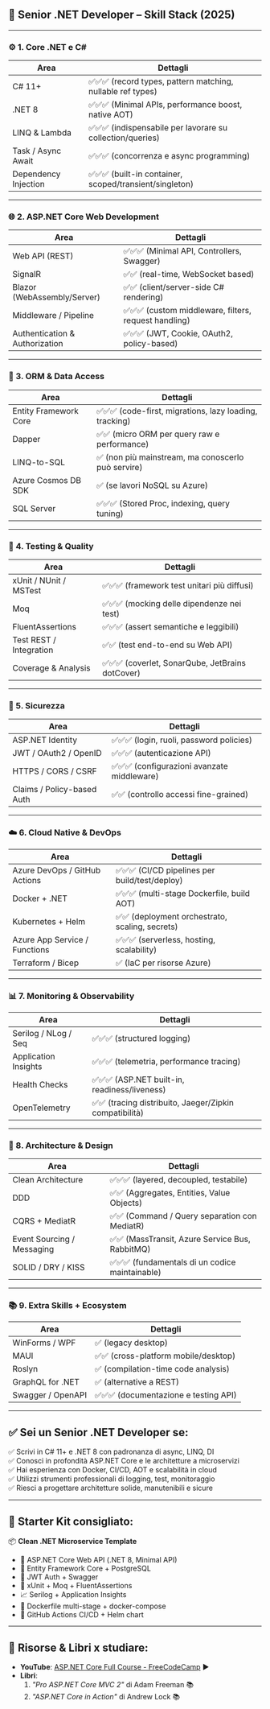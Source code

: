 ## 🧬 Senior .NET Developer – Skill Stack (2025)

---

### ⚙️ 1. **Core .NET e C#**

| Area                 | Dettagli                                                    |
| -------------------- | ----------------------------------------------------------- |
| C# 11+               | ✅✅✅ (record types, pattern matching, nullable ref types) |
| .NET 8               | ✅✅✅ (Minimal APIs, performance boost, native AOT)        |
| LINQ & Lambda        | ✅✅✅ (indispensabile per lavorare su collection/queries)  |
| Task / Async Await   | ✅✅✅ (concorrenza e async programming)                    |
| Dependency Injection | ✅✅✅ (built-in container, scoped/transient/singleton)     |

---

### 🌐 2. **ASP.NET Core Web Development**

| Area                           | Dettagli                                              |
| ------------------------------ | ----------------------------------------------------- |
| Web API (REST)                 | ✅✅✅ (Minimal API, Controllers, Swagger)            |
| SignalR                        | ✅✅ (real-time, WebSocket based)                     |
| Blazor (WebAssembly/Server)    | ✅✅ (client/server-side C# rendering)                |
| Middleware / Pipeline          | ✅✅✅ (custom middleware, filters, request handling) |
| Authentication & Authorization | ✅✅✅ (JWT, Cookie, OAuth2, policy-based)            |

---

### 🧰 3. **ORM & Data Access**

| Area                  | Dettagli                                                |
| --------------------- | ------------------------------------------------------- |
| Entity Framework Core | ✅✅✅ (code-first, migrations, lazy loading, tracking) |
| Dapper                | ✅✅ (micro ORM per query raw e performance)            |
| LINQ-to-SQL           | ✅ (non più mainstream, ma conoscerlo può servire)      |
| Azure Cosmos DB SDK   | ✅ (se lavori NoSQL su Azure)                           |
| SQL Server            | ✅✅✅ (Stored Proc, indexing, query tuning)            |

---

### 🧪 4. **Testing & Quality**

| Area                    | Dettagli                                         |
| ----------------------- | ------------------------------------------------ |
| xUnit / NUnit / MSTest  | ✅✅✅ (framework test unitari più diffusi)      |
| Moq                     | ✅✅✅ (mocking delle dipendenze nei test)       |
| FluentAssertions        | ✅✅✅ (assert semantiche e leggibili)           |
| Test REST / Integration | ✅✅ (test end-to-end su Web API)                |
| Coverage & Analysis     | ✅✅✅ (coverlet, SonarQube, JetBrains dotCover) |

---

### 🔐 5. **Sicurezza**

| Area                       | Dettagli                                    |
| -------------------------- | ------------------------------------------- |
| ASP.NET Identity           | ✅✅✅ (login, ruoli, password policies)    |
| JWT / OAuth2 / OpenID      | ✅✅✅ (autenticazione API)                 |
| HTTPS / CORS / CSRF        | ✅✅✅ (configurazioni avanzate middleware) |
| Claims / Policy-based Auth | ✅✅ (controllo accessi fine-grained)       |

---

### ☁️ 6. **Cloud Native & DevOps**

| Area                          | Dettagli                                        |
| ----------------------------- | ----------------------------------------------- |
| Azure DevOps / GitHub Actions | ✅✅✅ (CI/CD pipelines per build/test/deploy)  |
| Docker + .NET                 | ✅✅✅ (multi-stage Dockerfile, build AOT)      |
| Kubernetes + Helm             | ✅✅ (deployment orchestrato, scaling, secrets) |
| Azure App Service / Functions | ✅✅✅ (serverless, hosting, scalability)       |
| Terraform / Bicep             | ✅ (IaC per risorse Azure)                      |

---

### 📊 7. **Monitoring & Observability**

| Area                 | Dettagli                                                |
| -------------------- | ------------------------------------------------------- |
| Serilog / NLog / Seq | ✅✅✅ (structured logging)                             |
| Application Insights | ✅✅✅ (telemetria, performance tracing)                |
| Health Checks        | ✅✅✅ (ASP.NET built-in, readiness/liveness)           |
| OpenTelemetry        | ✅✅ (tracing distribuito, Jaeger/Zipkin compatibilità) |

---

### 🧠 8. **Architecture & Design**

| Area                       | Dettagli                                        |
| -------------------------- | ----------------------------------------------- |
| Clean Architecture         | ✅✅✅ (layered, decoupled, testabile)          |
| DDD                        | ✅✅ (Aggregates, Entities, Value Objects)      |
| CQRS + MediatR             | ✅✅ (Command / Query separation con MediatR)   |
| Event Sourcing / Messaging | ✅✅ (MassTransit, Azure Service Bus, RabbitMQ) |
| SOLID / DRY / KISS         | ✅✅✅ (fundamentals di un codice maintainable) |

---

### 📚 9. **Extra Skills + Ecosystem**

| Area              | Dettagli                              |
| ----------------- | ------------------------------------- |
| WinForms / WPF    | ✅ (legacy desktop)                   |
| MAUI              | ✅✅ (cross-platform mobile/desktop)  |
| Roslyn            | ✅ (compilation-time code analysis)   |
| GraphQL for .NET  | ✅ (alternative a REST)               |
| Swagger / OpenAPI | ✅✅✅ (documentazione e testing API) |

---

## ✅ Sei un **Senior .NET Developer** se:

✅ Scrivi in C# 11+ e .NET 8 con padronanza di async, LINQ, DI  
✅ Conosci in profondità ASP.NET Core e le architetture a microservizi  
✅ Hai esperienza con Docker, CI/CD, AOT e scalabilità in cloud  
✅ Utilizzi strumenti professionali di logging, test, monitoraggio  
✅ Riesci a progettare architetture solide, manutenibili e sicure

---

## 🎁 Starter Kit consigliato:

📦 **Clean .NET Microservice Template**

- 🔧 ASP.NET Core Web API (.NET 8, Minimal API)
- 🧰 Entity Framework Core + PostgreSQL
- 🔐 JWT Auth + Swagger
- 🧪 xUnit + Moq + FluentAssertions
- 📈 Serilog + Application Insights
- 🐳 Dockerfile multi-stage + docker-compose
- 🚀 GitHub Actions CI/CD + Helm chart

---

## 📘 Risorse & Libri x studiare:

- **YouTube**: [ASP.NET Core Full Course - FreeCodeCamp](https://www.youtube.com/watch?v=1tRLXAl8z4A) ▶️
- **Libri**:
  1. _"Pro ASP.NET Core MVC 2"_ di Adam Freeman 📚
  2. _"ASP.NET Core in Action"_ di Andrew Lock 📚
